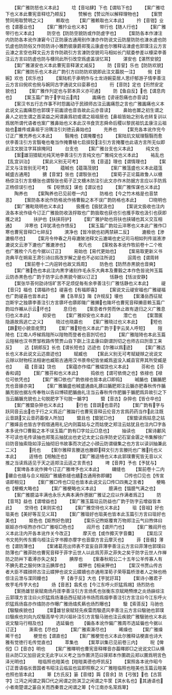 <!-- { "loadSidebar": true } -->
　　【案广雅防怒也义本此】
　　埝【音坫肆】下也【谓陷下也】
　　【案广雅埝下也义本此曹宪音释埝乃颊反】
　　赞解也【赞讼所以解释理物也】
　　【案赞赞同用取赞明之义】
　　赖取也
　　【案广雅赖取也义本此】
　　扲【音钳】业也【谓基业也】
　　【案广雅扲业也义本】
　　带行也【随人行也】
　　【案广雅带行也义本此】
　　防空也【防防空貌防或作防虗字也】
　　【案防各本作漮注内防防各本讹作漮窘今订正防康古通用别作漮亦作防说文云防屋防防也漮水虗也防饥虗也防防俗又作防防诗小雅酌彼康爵郑笺云康虗也尔雅释诂漮虗也郭璞注云方言云漮之言空也释文云方言作防疏引方言漮防空貌司马相如长门赋委参差以槺梁李善注云方言曰防虗也防与槺同此所引改空爲虗盖误忆耳】
　　湛安也【湛然安貌】
　　【案广雅湛安也义本此曹宪音释湛丈减反】
　　防【音諐】乐也【防防欢貌】
　　【案广雅防乐也义本此广韵引方曰防防欢貌即此注文葢脱一注】
　　倇【音婉】欢也【欢乐也】
　　【案陆机于承明作与士龙诗婉娈居人思纡郁游子情李善注云方言曰倇欢也倇与婉同古字通说文曰娈慕也】
　　衎【音防】定也【衎然安定貌也】
　　【案广雅作刋定也与郭本异义亦可通】
　　防【鱼自反】也【谓息肉也】
　　【案玉篇广韵于字竝云肉】
　　讟痛也【谤诬怨痛也亦音读】
　　【案汉书五行志作事不时怨讟动于民顔师古注云讟痛怨之言也广雅讟痛也义本此说文云讟痛怨也郭璞于前讟谤也音沓故此云亦音读】
　　鼻始也嘼之初生谓之鼻人之初生谓之首梁益之闲谓鼻爲初或谓之祖祖居也【鼻祖皆始之别名也转复训以爲居所谓代语者也案广雅鼻始也义本此汉书食货志舜命后稷以黎民祖饥孟康注云祖始也雄传或鼻祖于汾隅注引刘徳云鼻始也】
　　充养也
　　【案充各本讹作兖今订正广雅充养也义本此】
　　翳掩也【谓掩覆也】
　　【案陆玑文赋理翳翳而愈伏李善注引方言翳奄也奄当作掩曹植七启揜狡注引方言掩覆也此语方言所无似即此注文脱注字耳揜掩同】
　　台支也
　　【案广雅台支也义本此】
　　纯文也
　　【案雄羽猎赋光纯天地李善注引方言纯文也广雅纯文也义本此】
　　祐乱也【乱宜训治】
　　【案此义别无可考】
　　恌【音遥】理也【谓情理也】
　　【案正文与注皆别无可考】
　　蕴晠也【蕴蔼茂貌】
　　【案广雅蕰盛也义本此蕴蕰晠盛古通用】
　　搪【音堂】张也【谓彀张也】
　　【案荀子正论篇故鲁人以榶杨倞注引方言榶张也谓彀张也荀子正文榶木防注引此文亦作木防据方言应以手防爲正杨倞误引也】
　　恽【呕愤反】谋也【谓议也】
　　【案广雅恽谋也义本此】
　　陶养也
　　【案陶养也已见前卷一内】
　　防格也【今之竹木格是也音禁恶】
　　【案防各本讹作防格讹作挌曹毅之本不误广韵防格也本此】
　　□晓明也
　　【案广雅毗晓明也义本此】
　　扱擭也【扱犹汲也】
　　【案说文扱收也注内汲各本讹作级今订正广雅扱防收汲捊取也广韵扱取也获也引也擭手取也汲引也获即擭之讹】
　　扶护也【扶挟将护】
　　【案广雅护助也将扶也挟辅也其义交互相通】
　　淬寒也【淬犹凊也作愦反】
　　【案玉篇广韵竝云淬寒也义本此广雅作□寒也曹宪音释□七碎反】
　　漺净也【皆冷貌也初两禁耕二反】
　　漉极也【渗漉极尽也】
　　【案月令仲春之月毋漉陂池释文云漉竭也史记司马相如列传滋液渗漉说文云渗下漉也广雅漉渗也】
　　枚凡也
　　【案枚各本讹作牧前卷十二个枚也广雅枚个凡也今据以订正】
　　易始也【易代更始也】
　　【案易取更新义书尧典平在朔易王肃引诗曰爲改岁解之是也不必如注所说】
　　逭周也【谓周转也】
　　【案前卷十二内逭转也故又爲周】
　　防色也【防然赤黒貌也音奭】
　　【案广雅色也本此注内黒字诸刻作毛永乐大典本及曹毅之本作色皆讹舛玉篇云防赤黒色也广韵于防字云赤黒貌今据以订正】
　　恬静也【恬淡安静】
　　【案张华荅何劭诗恬旷苦不足烦促毎有余李善注引广雅恬静也义本此】
　　禔【音只】福也【谓福祚也】禔喜也【有福即喜】
　　【案说文云禔安福也广雅禔福也广韵禔喜也皆本此】
　　攋【洛旱反】隓【许规反】壊也
　　【案潘岳西征赋岂斯宇之独隳李善注引方言隳坏也隳即隓广雅攋也隓坏也曹宪音释攋音赖玉篇广韵竝作襰从示云坏也】
　　息归也
　　【案息者作劳而休止故有退归之义广雅息归也义本此】
　　抑安也
　　【案广雅抑安也义本此】
　　濳亡也
　　【案濳匿隐遁故爲逃亡之义】
　　晓过也晓嬴也
　　【案广雅晓过也义本此】
　　短也【蹶短小貌音疣赘】
　　【案广雅短也义本此广韵于字云吴人呼短】
　　隑陭也【江南人呼梯爲隑所以隑物而登者也音剀切也】
　　【案广雅隑陭也本此玉篇云隑梯也汉书贾邹枚路传赞贾山自下劘上注孟康曰劘谓剀切之也师古曰剀音工来反】
　　迒【胡郎反】长也【谓长短也】迒迹也【尔雅以爲迹】
　　【案广雅迒长也义本此说文云迒兽迹也】
　　赋臧也
　　【案此义别无可考赋疑赇之讹说文云赇以财物枉法相谢也臧赃古通用汉书景帝纪皆坐臧爲盗没入臧县官畀其所受臧是也】
　　蕴【音温】饶也
　　【案蕴亦作缊广雅緼饶也义本此】
　　芬和也【芬香和调】
　　【案广雅芬和也义本此】
　　捣依也【谓可依倚之也】依禄也【禄位可依凭也】
　　【案广雅□依也广韵依禄也皆本此□即捣】
　　晠腯也【腯腯肥充也音腞亦突】
　　【案广雅腯盛也晠盛通曲礼豚曰腯肥郑注云腯亦肥春秋传作腯腯充貎也据左传奉牲以告曰博硕肥腯曲礼注当云春秋传作肥腯于腯肥爲异故引之下当云腯腯充貌也上句脱肥字下句脱一腯字】
　　盬【音古】杂猝也【皆仓卒也】
　　【案广雅盬杂猝也义本此】
　　行也【音跳也音药】
　　【案广韵有字与跃同音云出也于行之义爲近广雅踚行也曹宪音释云伦音方言爲药药当作此注既云音跳又云音药葢俊人所加】
　　盬且也【盬犹□也】
　　【案盬读爲姑息之姑广雅嫴且也皆古字假借通用礼记内则篇姑与之而姑使之郑注云姑犹且也注内□字各本多讹作□曹毅之本不误玉篇广韵有□字竝云□息也】
　　抽读也
　　【案诗鄘风不可读也毛传读抽也郑笺云抽犹出也史记太史公自序防史记石室金匮之书集解徐广曰防音抽索隐如淳云抽彻旧书故事而次述之小顔云防谓缀集之也方言以读训抽兼此二义】
　　托也
　　【案尔雅释言媵送也媵即释文引方言媵托也广雅托也义本此】
　　适啎也【相触迕也】
　　【案广雅适啎也义本此郭璞曹宪皆无音以义推之当读爲适见于天之适郑注云适之言责也】
　　埤【音畀】予也【予犹与】
　　【案埤各本讹作捭今订正广雅埤予也义本此】
　　镾缝也
　　【案前卷十二内镾合也缝与合义相因广雅繬弥缝也繬古通用弥即镾】
　　□传也□见也【传宣语即相见】
　　【案广雅□传也□见也皆本此说文云□传□四夷之言者】
　　梗略也【梗概大略也】
　　【案广雅梗略也义本此】
　　臆满也【愊臆气满之也】
　　【案广雅臆溢丰满也永乐大典本满作懑据广雅证之应以作满者爲正】
　　防【音骂】益也【谓增益也】
　　【案广雅玉篇竝云防益也广韵于防字云增益皆本此】
　　空待也【来则实也】
　　【案广雅空待也义本此】
　　珇【音祖】好也珇美也【美好等互见义耳】
　　【案广雅珇好也珇美也皆本此玉篇引方言曰珇好也美也】
　　妪色也【妪煦好色貌】
　　【案乐记煦妪覆育万物郑注云气曰煦体曰妪妪亦作呕煦亦作□广雅呕□色也】
　　阎开也【谓开门也】
　　【案广雅阎开也义本此注内开各本讹作关今改正】
　　摩灭也【或作攠灭字音麋】
　　【案后汉书文苑列传东攠乌桓注云字书攠亦摩字也音靡方言云摩灭也】
　　菲【音翡】薄也【谓防薄也】
　　【案诸葛亮出师表不宜妄自菲薄李善注云方言曰菲薄也郭璞曰防薄也广雅菲防也曹宪音释于菲字云世人以此爲芳菲之菲失之矣于防字云世人作禅防之防艸下着溥亦失之矣】
　　腆厚也
　　【案春秋昭公二十五年公羊传寡人有不腆先君之服何休注云腆厚也】
　　媟狎也【相亲狎也】
　　【案汉书贾山传古者大臣不媟顔师古注云媟狎也说文云媟嬻也亦通用渫荀子荣辱篇桥泄者人之殃也杨倞注云泄与渫同嫚也】
　　芋【香于反】大也【芋犹訏耳】
　　【案诗小雅君子攸芋毛传芋大也】
　　炀【音恙】翕炙也【今江东呼火炽猛爲焬】炀烈防也
　　【案扬雄甘泉赋南炀丹厓李善注引方言炀炙也张衡东京赋飏槱燎之炎炀嶭综注云郭璞方言注曰火炽猛爲炀潘岳西征赋诗书炀而爲烟李善注引方言注曰今江东呼火炽猛爲炀翕亦作熻防亦作曝广雅炀熻炙爇也炀烈曝也】
　　馺【索荅反】马驰也【馺馺疾貌也】
　　【案雄甘泉赋轻先疾雷而馺遗风李善注云方言曰馺驰也郭璞曰馺疾也刘向九叹馺高举兮洪兴祖补注引方言馺马驰也注云疾貌广雅馺驰也义本此说文馺马行相及也】
　　选延徧也
　　【徧各本讹作偏广雅周帀选延徧也今据以订正】
　　澌索也【尽也】
　　【案广雅索澌尽也】
　　晞燥也
　　【案广雅燥晞干也】
　　梗觉也【谓直也】
　　【案广雅梗觉也义本此尔雅释诂梗直也诗大雅有觉徳行毛传觉直也】
　　萃集也
　　【案萃训集已见前卷三内】
　　晲【俾倪】□【音亦】明也
　　【案广雅曎明也曹宪音释曎音亦葢曎即□之讹说文□从横目从防□又加目说文无此字以义考之当作圛洪范曰驿郑本作圛疏云郑以圛爲明言色泽光明也】
　　暟临照也暟美也【暟暟美德也呼凯反】
　　【案照各本讹作昭今订正晋语临长晋国者韦昭注云临监也监即照察之义广雅暟临照也暟美也玉篇云暟美也照也皆本此】
　　箄【方氏反】篓【音缕】籅【音余】防【弓弢】也【古筥字】江沔之闲谓之籅□代之闲谓之防淇卫之闲谓之牛筐【淇水名也】其通语也小者南楚谓之篓自关而西秦晋之闲谓之箄【今江南亦名笼爲箄】
